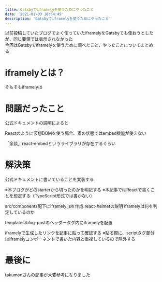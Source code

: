 ```yaml
---
title: Gatsbyでiframelyを使うためにやったこと
date: '2021-01-03 18:54:45'
description: 'Gatsbyでiframelyを使うためにやったこと'
---
```


以前投稿していたブログでよく使っていたiframelyをGatsbyでも使おうとしたが、同じ要領では表示されなかった  
今回はGatsbyでiframelyを使うために調べたこと、やったことについてまとめる

# iframelyとは？

そもそもiframelyは

# 問題だったこと

公式ドキュメントの説明によると

Reactのように仮想DOMを使う場合、素の状態ではembed機能が使えない

「余談」react-embedというライブラリが存在するぐらい

# 解決策

公式ドキュメントに書いていることを実装する

※本ブログがどのstarterから切ったのかを明記する
※本記事ではReactで書くことを想定する（TypeScript形式では書かない）

src/components配下にiframely.jsを作成
react-helmetの説明
iframelyは何を判定しているのか

templates/blog-postのヘッダータグ内にiframelyを配置

iframelyで生成したリンクを記事に貼って確認する
※貼る際に、scriptタグ部分はiframelyコンポーネントで書いた内容と重複しているので除外する

# 最後に
takumonさんの記事が大変参考になりました
